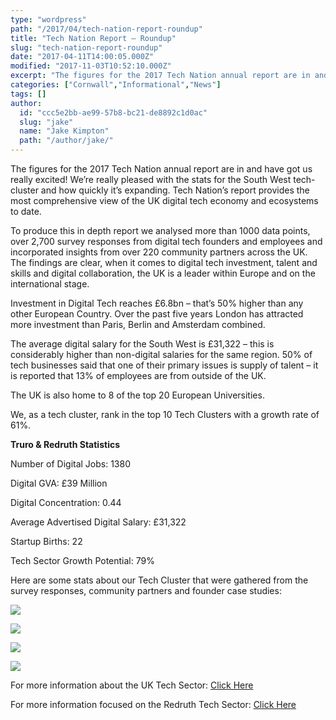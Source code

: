 ```yaml
---
type: "wordpress"
path: "/2017/04/tech-nation-report-roundup"
title: "Tech Nation Report – Roundup"
slug: "tech-nation-report-roundup"
date: "2017-04-11T14:00:05.000Z"
modified: "2017-11-03T10:52:10.000Z"
excerpt: "The figures for the 2017 Tech Nation annual report are in and have got us really excited! We’re really pleased with the stats for the South West tech-cluster and how quickly it’s expanding. Tech Nation’s report provides the most comprehensive view of the UK digital tech economy and ecosystems to date. Investment in Digital Tech reaches \[…\]"
categories: ["Cornwall","Informational","News"]
tags: []
author:
  id: "ccc5e2bb-ae99-57b8-bc21-de8892c1d0ac"
  slug: "jake"
  name: "Jake Kimpton"
  path: "/author/jake/"
---
```

The figures for the 2017 Tech Nation annual report are in and have got us really excited! We’re really pleased with the stats for the South West tech-cluster and how quickly it’s expanding. Tech Nation’s report provides the most comprehensive view of the UK digital tech economy and ecosystems to date.

To produce this in depth report we analysed more than 1000 data points, over 2,700 survey responses from digital tech founders and employees and incorporated insights from over 220 community partners across the UK. The findings are clear, when it comes to digital tech investment, talent and skills and digital collaboration, the UK is a leader within Europe and on the international stage.

Investment in Digital Tech reaches £6.8bn – that’s 50% higher than any other European Country. Over the past five years London has attracted more investment than Paris, Berlin and Amsterdam combined.

The average digital salary for the South West is £31,322 – this is considerably higher than non-digital salaries for the same region. 50% of tech businesses said that one of their primary issues is supply of talent – it is reported that 13% of employees are from outside of the UK.

The UK is also home to 8 of the top 20 European Universities.

We, as a tech cluster, rank in the top 10 Tech Clusters with a growth rate of 61%.

**Truro & Redruth Statistics**

Number of Digital Jobs: 1380

Digital GVA: £39 Million

Digital Concentration: 0.44

Average Advertised Digital Salary: £31,322

Startup Births: 22

Tech Sector Growth Potential: 79%

Here are some stats about our Tech Cluster that were gathered from the survey responses, community partners and founder case studies:

![](/wp-content/uploads/2017/04/tech-nation-report-sw-stat-snippet-3-556x1024.jpg)

[![](/wp-content/uploads/2017/04/tech-nation-report-sw-stat-snippet-1-993x1024.jpg)](/wp-content/uploads/2017/04/tech-nation-report-sw-stat-snippet-1.jpg)

![](/wp-content/uploads/2017/04/tech-nation-report-sw-stat-snippet-996x1024.jpg)

[![](/wp-content/uploads/2017/04/tech-nation-report-sw-stat-snippet-2-996x1024.jpg)](/wp-content/uploads/2017/04/tech-nation-report-sw-stat-snippet-2.jpg)

For more information about the UK Tech Sector: [Click Here](http://technation.techcityuk.com/)

For more information focused on the Redruth Tech Sector: [Click Here](http://technation.techcityuk.com/cluster/truro-and-redruth/)